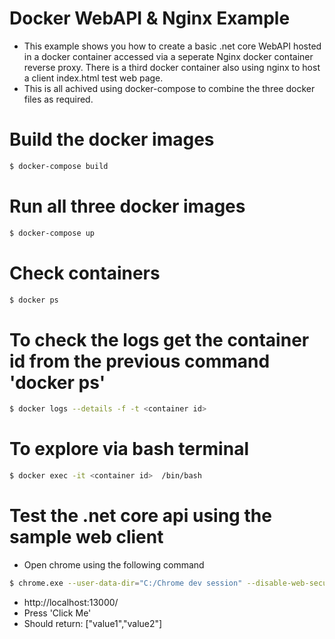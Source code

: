 
# Docker WebAPI & Nginx Example
- This example shows you how to create a basic .net core WebAPI hosted in a docker container accessed via a seperate Nginx docker container reverse proxy.  There is a third docker container also using nginx to host a client index.html test web page.
- This is all achived using docker-compose to combine the three docker files as required.

# Build the docker images
```sh
$ docker-compose build
```

# Run all three docker images
```sh
$ docker-compose up
```

# Check containers
```sh
$ docker ps
```

# To check the logs get the container id from the previous command 'docker ps'
```sh
$ docker logs --details -f -t <container id>
```

# To explore via bash terminal
```sh
$ docker exec -it <container id>  /bin/bash
```

# Test the .net core api using the sample web client
- Open chrome using the following command
```sh
$ chrome.exe --user-data-dir="C:/Chrome dev session" --disable-web-security
```
- http://localhost:13000/
- Press 'Click Me'
- Should return: ["value1","value2"]

